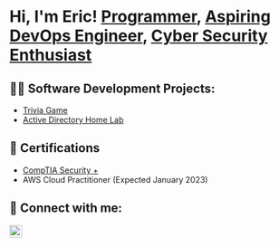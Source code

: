 <h1>Hi, I'm Eric! <a href="https://github.com/ericthomas98">Programmer</a>, <a href="https://www.linkedin.com/in/ericthomas98/">Aspiring DevOps Engineer</a>, <a href="https://github.com/ericthomas98">Cyber Security Enthusiast</a></h1>

<h2>👨‍💻 Software Development Projects:</h2>

- [Trivia Game](https://github.com/ericthomas98/Undergraduate-Coursework/tree/main/Java/TriviaGame)
- [Active Directory Home Lab](https://github.com/ericthomas98/Recreational-Software-Development/tree/main/PowerShell/AD-HomeLab)

<h2>📃 Certifications</h2>

- [CompTIA Security +](https://github.com/ericthomas98/Samohtsu/blob/main/Security%2B%20Card%20.pdf) 
- AWS Cloud Practitioner (Expected January 2023)
<h2> 🤳 Connect with me:</h2>

[<img align="left" alt="Eric Thomas | LinkedIn" width="22px" src="https://cdn.jsdelivr.net/npm/simple-icons@v3/icons/linkedin.svg" />][linkedin]

[linkedin]: https://linkedin.com/in/ericthomas98
